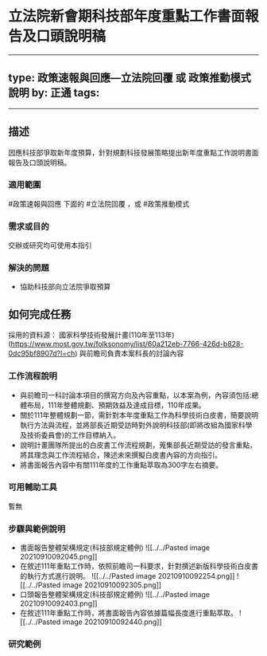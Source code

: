 # 立法院新會期科技部年度重點工作書面報告及口頭說明稿
---
type: 政策速報與回應—立法院回覆 或 政策推動模式說明
by: 正通
tags: 
- 
---
## 描述
因應科技部爭取新年度預算，針對規劃科技發展策略提出新年度重點工作說明書面報告及口頭說明稿。
### 適用範圍
#政策速報與回應 下面的 #立法院回覆 ，或 #政策推動模式 
### 需求或目的
交辦或研究均可使用本指引
### 解決的問題
- 協助科技部向立法院爭取預算

## 如何完成任務
採用的資料源：
國家科學技術發展計畫(110年至113年)(https://www.most.gov.tw/folksonomy/list/60a212eb-7766-426d-b828-0dc95bf8907d?l=ch)
與前瞻司負責本案科長的討論內容

### 工作流程說明
- 與前瞻司一科討論本項目的撰寫方向及內容重點，以本案為例，內容須包括:總體布局，111年整體規劃、預期效益及達成目標，110年成果。
- 關於111年整體規劃一節，需針對本年度重點工作為科學技術白皮書，簡要說明執行方法與流程，並將部長近期受訪時對外說明科技部(即將改組為國家科學及技術委員會)的工作目標納入。
- 說明計畫團隊所提出的白皮書工作流程規劃，蒐集部長近期受訪的發言重點，將其理念與工作流程結合，陳述未來撰擬白皮書內容的方向指引。
- 將書面報告內容中有關111年度的工作重點萃取為300字左右摘要。

### 可用輔助工具
暫無
### 步驟與範例說明
- 書面報告整體架構規定(科技部規定體例) ![[../../Pasted image 20210910092045.png]]
- 在敘述111年重點工作時，依照前瞻司一科要求，針對撰述新版科學技術白皮書的執行方式進行說明。
![[../../Pasted image 20210910092254.png]] 
![[../../Pasted image 20210910092305.png]]
- 口頭報告整體架構規定(科技部規定體例)
![[../../Pasted image 20210910092403.png]]
- 在敘述111年重點工作時，將書面報告內容依據篇幅長度進行重點萃取。 
![[../../Pasted image 20210910092440.png]]

### 研究範例
